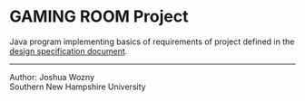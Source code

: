 # GAMING ROOM Project
Java program implementing basics of requirements of project defined in the [design specification document](https://github.com/joshuawozny/CS-230-Projects/blob/main/Project%203%20Design%20Document%20-%20Final.docx).
<hr>
Author: Joshua Wozny
<br>
Southern New Hampshire University
